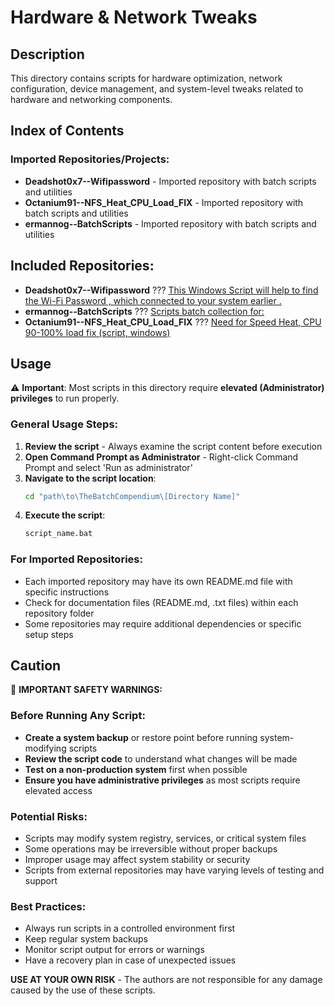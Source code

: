 # Hardware & Network Tweaks

## Description

This directory contains scripts for hardware optimization, network configuration, device management, and system-level tweaks related to hardware and networking components.

## Index of Contents

### Imported Repositories/Projects:
- **Deadshot0x7--Wifipassword** - Imported repository with batch scripts and utilities
- **Octanium91--NFS_Heat_CPU_Load_FIX** - Imported repository with batch scripts and utilities
- **ermannog--BatchScripts** - Imported repository with batch scripts and utilities

## Included Repositories:
- **Deadshot0x7--Wifipassword** ??? [This Windows Script will help to find the Wi-Fi Password , which connected to your system earlier  .](./Deadshot0x7--Wifipassword)
- **ermannog--BatchScripts** ??? [Scripts batch collection for:](./ermannog--BatchScripts)
- **Octanium91--NFS_Heat_CPU_Load_FIX** ??? [Need for Speed Heat, CPU 90-100% load fix (script, windows)](./Octanium91--NFS_Heat_CPU_Load_FIX)

## Usage

⚠️ **Important**: Most scripts in this directory require **elevated (Administrator) privileges** to run properly.

### General Usage Steps:
1. **Review the script** - Always examine the script content before execution
2. **Open Command Prompt as Administrator** - Right-click Command Prompt and select 'Run as administrator'
3. **Navigate to the script location**:
   ```cmd
   cd "path\to\TheBatchCompendium\[Directory Name]"
   ```
4. **Execute the script**:
   ```cmd
   script_name.bat
   ```

### For Imported Repositories:
- Each imported repository may have its own README.md file with specific instructions
- Check for documentation files (README.md, .txt files) within each repository folder
- Some repositories may require additional dependencies or specific setup steps

## Caution

🛑 **IMPORTANT SAFETY WARNINGS:**

### Before Running Any Script:
- **Create a system backup** or restore point before running system-modifying scripts
- **Review the script code** to understand what changes will be made
- **Test on a non-production system** first when possible
- **Ensure you have administrative privileges** as most scripts require elevated access

### Potential Risks:
- Scripts may modify system registry, services, or critical system files
- Some operations may be irreversible without proper backups
- Improper usage may affect system stability or security
- Scripts from external repositories may have varying levels of testing and support

### Best Practices:
- Always run scripts in a controlled environment first
- Keep regular system backups
- Monitor script output for errors or warnings
- Have a recovery plan in case of unexpected issues

**USE AT YOUR OWN RISK** - The authors are not responsible for any damage caused by the use of these scripts.
